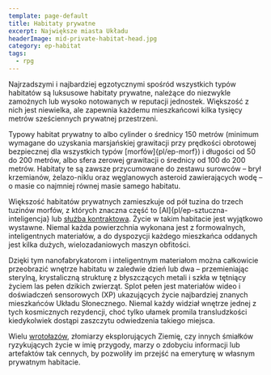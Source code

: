 ```yaml
---
template: page-default
title: Habitaty prywatne
excerpt: Największe miasta Układu
headerImage: mid-private-habitat-head.jpg
category: ep-habitat
tags: 
  - rpg
---
```

Najrzadszymi i najbardziej egzotycznymi spośród wszystkich typów habitatów są luksusowe habitaty prywatne, należące do niezwykle zamożnych lub wysoko notowanych w reputacji jednostek. Większość z nich jest niewielka, ale zapewnia każdemu mieszkańcowi kilka tysięcy metrów sześciennych prywatnej przestrzeni.

Typowy habitat prywatny to albo cylinder o średnicy 150 metrów (minimum wymagane do uzyskania marsjańskiej grawitacji przy prędkości obrotowej bezpiecznej dla wszystkich typów [morfów]{pl/ep-morf}) i długości od 50 do 200 metrów, albo sfera zerowej grawitacji o średnicy od 100 do 200 metrów. Habitaty te są zawsze przycumowane do zestawu surowców – brył krzemianów, żelazo-niklu oraz węglanowych asteroid zawierających wodę – o masie co najmniej równej masie samego habitatu.

Większość habitatów prywatnych zamieszkuje od pół tuzina do trzech tuzinów morfów, z których znaczna część to [AI]{pl/ep-sztuczna-inteligencja} lub [służba kontraktowa](#). Życie w takim habitacie jest wyjątkowo wystawne. Niemal każda powierzchnia wykonana jest z formowalnych, inteligentnych materiałów, a do dyspozycji każdego mieszkańca oddanych jest kilka dużych, wielozadaniowych maszyn obfitości.

Dzięki tym nanofabrykatorom i inteligentnym materiałom można całkowicie przeobrazić wnętrze habitatu w zaledwie dzień lub dwa – przemieniając sterylną, krystaliczną strukturę z błyszczących metali i szkła w tętniący życiem las pełen dzikich zwierząt. Splot pełen jest materiałów wideo i doświadczeń sensorowych (XP) ukazujących życie najbardziej znanych mieszkańców Układu Słonecznego. Niemal każdy widział wnętrze jednej z tych kosmicznych rezydencji, choć tylko ułamek promila transludzkości kiedykolwiek dostąpi zaszczytu odwiedzenia takiego miejsca.

Wielu [wrotołazów](#), złomiarzy eksplorujących Ziemię, czy innych śmiałków ryzykujących życie w imię przygody, marzy o zdobyciu informacji lub artefaktów tak cennych, by pozwoliły im przejść na emeryturę w własnym prywatnym habitacie.

